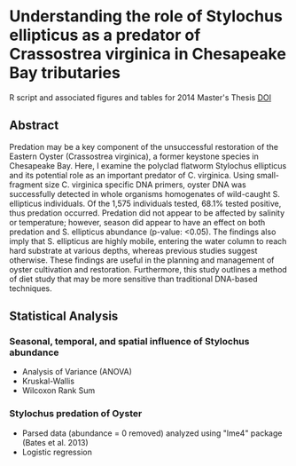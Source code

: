 # Understanding the role of Stylochus ellipticus as a predator of Crassostrea virginica in Chesapeake Bay tributaries

R script and associated figures and tables for 2014 Master's Thesis [DOI](https://doi.org/10.25772/K42A-DE54)

## Abstract

Predation may be a key component of the unsuccessful restoration of the Eastern Oyster (Crassostrea virginica), a former keystone species in Chesapeake Bay. Here, I examine the polyclad flatworm Stylochus ellipticus and its potential role as an important predator of C. virginica. Using small-fragment size C. virginica specific DNA primers, oyster DNA was successfully detected in whole organisms homogenates of wild-caught S. ellipticus individuals. Of the 1,575 individuals tested, 68.1% tested positive, thus predation occurred. Predation did not appear to be affected by salinity or temperature; however, season did appear to have an effect on both predation and S. ellipticus abundance (p-value: <0.05). The findings also imply that S. ellipticus are highly mobile, entering the water column to reach hard substrate at various depths, whereas previous studies suggest otherwise. These findings are useful in the planning and management of oyster cultivation and restoration. Furthermore, this study outlines a method of diet study that may be more sensitive than traditional DNA-based techniques.

## Statistical Analysis

### Seasonal, temporal, and spatial influence of Stylochus abundance
* Analysis of Variance (ANOVA)
* Kruskal-Wallis
* Wilcoxon Rank Sum

### Stylochus predation of Oyster
* Parsed data (abundance = 0 removed) analyzed using "lme4" package (Bates et al. 2013)
* Logistic regression
